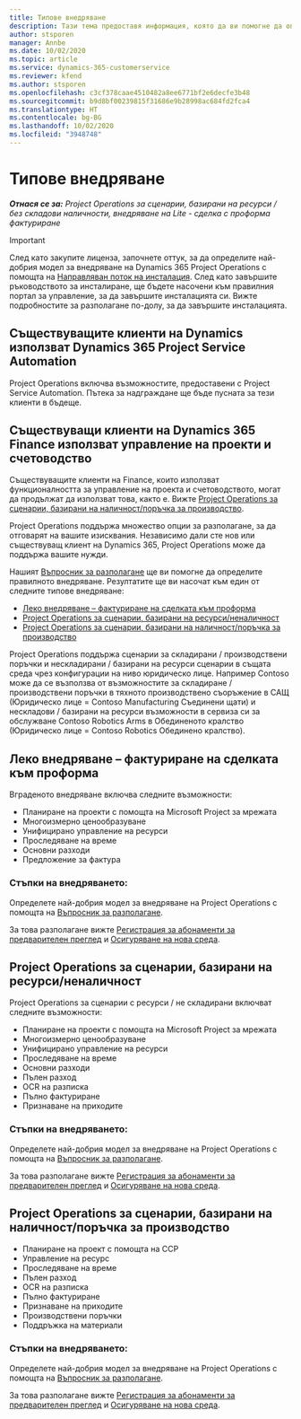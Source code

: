 ```yaml
---
title: Типове внедряване
description: Тази тема предоставя информация, която да ви помогне да определите правилния тип на внедряване за Project Operations за фирмата си.
author: stsporen
manager: Annbe
ms.date: 10/02/2020
ms.topic: article
ms.service: dynamics-365-customerservice
ms.reviewer: kfend
ms.author: stsporen
ms.openlocfilehash: c3cf378caae4510482a8ee6771bf2e6decfe3b48
ms.sourcegitcommit: b9d8bf00239815f31686e9b28998ac684fd2fca4
ms.translationtype: HT
ms.contentlocale: bg-BG
ms.lasthandoff: 10/02/2020
ms.locfileid: "3948748"
---
```

# <a name="deployment-types"></a>Типове внедряване

_**Отнася се за:** Project Operations за сценарии, базирани на ресурси / без складови наличности, внедряване на Lite - сделка с проформа фактуриране_

> [!IMPORTANT]
> След като закупите лиценза, започнете оттук, за да определите най-добрия модел за внедряване на Dynamics 365 Project Operations с помощта на [Направляван поток на инсталация](https://aka.ms/provisionprojectoperations).
> След като завършите ръководството за инсталиране, ще бъдете насочени към правилния портал за управление, за да завършите инсталацията си. Вижте подробностите за разполагане по-долу, за да завършите инсталацията.


## <a name="existing-customers-of-dynamics-using-dynamics-365-project-service-automation"></a>Съществуващите клиенти на Dynamics използват Dynamics 365 Project Service Automation
Project Operations включва възможностите, предоставени с Project Service Automation. Пътека за надграждане ще бъде пусната за тези клиенти в бъдеще.

## <a name="existing-customers-of-dynamics-365-finance-using-project-management-and-accounting"></a>Съществуващи клиенти на Dynamics 365 Finance използват управление на проекти и счетоводство 

Съществуващите клиенти на Finance, които използват функционалността за управление на проекта и счетоводството, могат да продължат да използват това, както е. Вижте [Project Operations за сценарии, базирани на наличност/поръчка за производство](#pma).

Project Operations поддържа множество опции за разполагане, за да отговарят на вашите изисквания. Независимо дали сте нов или съществуващ клиент на Dynamics 365, Project Operations може да поддържа вашите нужди.

Нашият [Въпросник за разполагане](https://aka.ms/provisionprojectoperations) ще ви помогне да определите правилното внедряване. Резултатите ще ви насочат към един от следните типове внедряване:

- [Леко внедряване – фактуриране на сделката към проформа](#lite)
- [Project Operations за сценарии, базирани на ресурси/неналичност](#integrated)
- [Project Operations за сценарии, базирани на наличност/поръчка за производство](#pma)

Project Operations поддържа сценарии за складирани / производствени поръчки и нескладирани / базирани на ресурси сценарии в същата среда чрез конфигурации на ниво юридическо лице. Например Contoso може да се възползва от възможностите за складиране / производствени поръчки в тяхното производствено съоръжение в САЩ (Юридическо лице = Contoso Manufacturing Съединени щати) и нескладови / базирани на ресурси възможности в сервиза си за обслужване Contoso Robotics Arms в Обединеното кралство (Юридическо лице = Contoso Robotics Обединено кралство).

## <a name="a-namelitelite-deployment---deal-to-proforma-invoicing"></a><a name="lite"><a/>Леко внедряване – фактуриране на сделката към проформа
Вграденото внедряване включва следните възможности:

- Планиране на проекти с помощта на Microsoft Project за мрежата
- Многоизмерно ценообразуване
- Унифицирано управление на ресурси
- Проследяване на време
- Основни разходи
- Предложение за фактура

### <a name="deployment-steps"></a>Стъпки на внедряването:
Определете най-добрия модел за внедряване на Project Operations с помощта на [Въпросник за разполагане](https://aka.ms/provisionprojectoperations).

За това разполагане вижте [Регистрация за абонаменти за предварителен преглед](lite-preview-subscription-sign-up.md) и [Осигуряване на нова среда](lite-deployment.md). 


## <a name="a-nameintegratedproject-operations-for-resourcenon-stocked-scenarios"></a><a name="integrated"><a/>Project Operations за сценарии, базирани на ресурси/неналичност
Project Operations за сценарии с ресурси / не складирани включват следните възможности:
  
- Планиране на проекти с помощта на Microsoft Project за мрежата
- Многоизмерно ценообразуване
- Унифицирано управление на ресурси
- Проследяване на време
- Основни разходи
- Пълен разход
- OCR на разписка
- Пълно фактуриране
- Признаване на приходите

### <a name="deployment-steps"></a>Стъпки на внедряването:
Определете най-добрия модел за внедряване на Project Operations с помощта на [Въпросник за разполагане](https://aka.ms/provisionprojectoperations).

За това разполагане вижте [Регистрация за абонаменти за предварителен преглед](resource-sign-up-preview-subscription.md) и [Осигуряване на нова среда](resource-provision-new-environment.md). 


## <a name="project-operations-for-stockedproduction-order-scenarios"></a><a name="pma"></a>Project Operations за сценарии, базирани на наличност/поръчка за производство

- Планиране на проект с помощта на ССР
- Управление на ресурс
- Проследяване на време
- Пълен разход
- OCR на разписка
- Пълно фактуриране
- Признаване на приходите
- Производствени поръчки
- Поддръжка на материали

### <a name="deployment-steps"></a>Стъпки на внедряването:
Определете най-добрия модел за внедряване на Project Operations с помощта на [Въпросник за разполагане](https://aka.ms/provisionprojectoperations).

За това разполагане вижте [Регистрация за абонаменти за предварителен преглед](https://docs.microsoft.com/dynamics365/fin-ops-core/dev-itpro/dev-tools/sign-up-preview-subscription?toc=/dynamics365/finance/toc.json) и [Осигуряване на нова среда](https://docs.microsoft.com/dynamics365/fin-ops-core/dev-itpro/deployment/deploy-demo-environment?toc=/dynamics365/finance/toc.json). 



